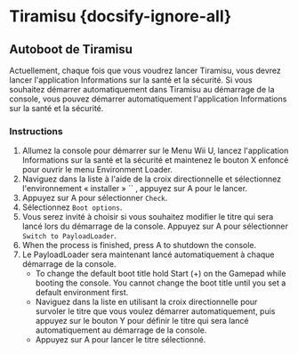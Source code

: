 # Tiramisu {docsify-ignore-all}

## Autoboot de Tiramisu

Actuellement, chaque fois que vous voudrez lancer Tiramisu, vous devrez lancer l'application Informations sur la santé et la sécurité. Si vous souhaitez démarrer automatiquement dans Tiramisu au démarrage de la console, vous pouvez démarrer automatiquement l'application Informations sur la santé et la sécurité.

### Instructions

1. Allumez la console pour démarrer sur le Menu Wii U, lancez l'application Informations sur la santé et la sécurité et maintenez le bouton X enfoncé pour ouvrir le menu Environment Loader.
1. Naviguez dans la liste à l'aide de la croix directionnelle et sélectionnez l'environnement « installer » `` , appuyez sur A pour le lancer.
1. Appuyez sur A pour sélectionner `Check`.
1. Sélectionnez `Boot options`.
1. Vous serez invité à choisir si vous souhaitez modifier le titre qui sera lancé lors du démarrage de la console. Appuyez sur A pour sélectionner `Switch to PayloadLoader`.
1. When the process is finished, press A to shutdown the console.
1. Le PayloadLoader sera maintenant lancé automatiquement à chaque démarrage de la console.
    - To change the default boot title hold Start (+) on the Gamepad while booting the console. You cannot change the boot title until you set a default environment first.
    - Naviguez dans la liste en utilisant la croix directionnelle pour survoler le titre que vous voulez démarrer automatiquement, puis appuyez sur le bouton Y pour définir le titre qui sera lancé automatiquement au démarrage de la console.
    - Appuyez sur A pour lancer le titre sélectionné.

